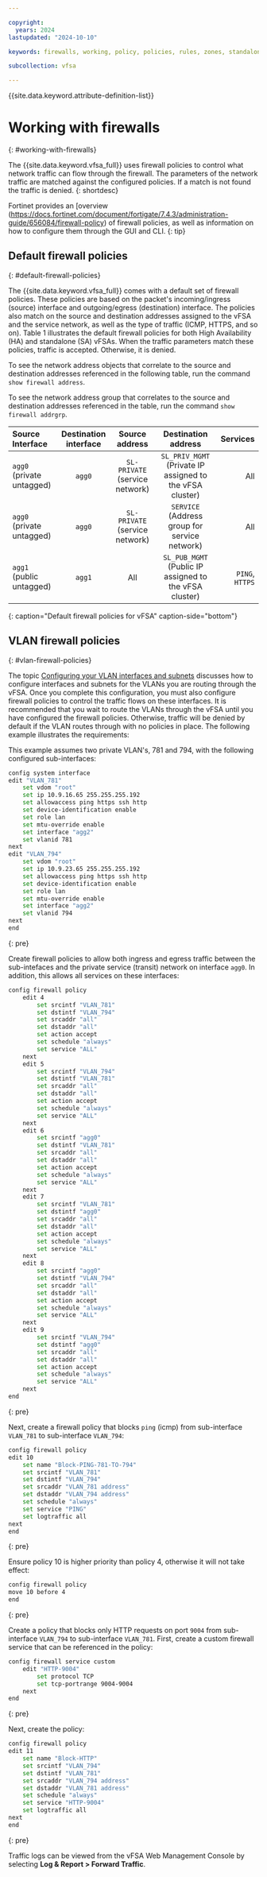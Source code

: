 ```yaml
---

copyright:
  years: 2024
lastupdated: "2024-10-10"

keywords: firewalls, working, policy, policies, rules, zones, standalone, ha

subcollection: vfsa

---
```


{{site.data.keyword.attribute-definition-list}}

# Working with firewalls
{: #working-with-firewalls}

The {{site.data.keyword.vfsa_full}} uses firewall policies to control what network traffic can flow through the firewall. The parameters of the network traffic are matched against the configured policies. If a match is not found the traffic is denied.
{: shortdesc}

Fortinet provides an [overview (https://docs.fortinet.com/document/fortigate/7.4.3/administration-guide/656084/firewall-policy) of firewall policies, as well as information on how to configure them through the GUI and CLI.
{: tip}

## Default firewall policies
{: #default-firewall-policies}

The {{site.data.keyword.vfsa_full}} comes with a default set of firewall policies. These policies are based on the packet's incoming/ingress (source) interface and outgoing/egress (destination) interface. The policies also match on the source and destination addresses assigned to the vFSA and the service network, as well as the type of traffic (ICMP, HTTPS, and so on). Table 1 illustrates the default firewall policies for both High Availability (HA) and standalone (SA) vFSAs. When the traffic parameters match these policies, traffic is accepted. Otherwise, it is denied.

To see the network address objects that correlate to the source and destination addresses referenced in the following table, run the command `show firewall address`.

To see the network address group that correlates to the source and destination addresses referenced in the table, run the command `show firewall addrgrp`.

| Source Interface|Destination interface|Source address|Destination address|Services|
| :---|:----:|:----:|:---:|---:|
|`agg0` (private untagged)|`agg0`|`SL-PRIVATE` (service network)|`SL_PRIV_MGMT` (Private IP assigned to the vFSA cluster)|All|
|`agg0` (private untagged)|`agg0`|`SL-PRIVATE` (service network)|`SERVICE` (Address group for service network)|All|
|`agg1` (public untagged)|`agg1`|All| `SL_PUB_MGMT` (Public IP assigned to the vFSA cluster)|`PING`, `HTTPS`|
{: caption="Default firewall policies for vFSA" caption-side="bottom"}

## VLAN firewall policies
{: #vlan-firewall-policies}

The topic [Configuring your VLAN interfaces and subnets](/docs/vfsa?topic=vfsa-configure-vlan-subnets) discusses how to configure interfaces and subnets for the VLANs you are routing through the vFSA. Once you complete this configuration, you must also configure firewall policies to control the traffic flows on these interfaces. It is recommended that you wait to route the VLANs through the vFSA until you have configured the firewall policies. Otherwise, traffic will be denied by default if the VLAN routes through with no policies in place. The following example illustrates the requirements:

This example assumes two private VLAN's, 781 and 794, with the following configured sub-interfaces:

```sh
config system interface
edit "VLAN_781"
    set vdom "root"
    set ip 10.9.16.65 255.255.255.192
    set allowaccess ping https ssh http
    set device-identification enable
    set role lan
    set mtu-override enable
    set interface "agg2"
    set vlanid 781
next
edit "VLAN_794"
    set vdom "root"
    set ip 10.9.23.65 255.255.255.192
    set allowaccess ping https ssh http
    set device-identification enable
    set role lan
    set mtu-override enable
    set interface "agg2"
    set vlanid 794
next
end
```
{: pre}

Create firewall policies to allow both ingress and egress traffic between the sub-intefaces and the private service (transit) network on interface `agg0`. In addition, this allows all services on these interfaces:

```sh
config firewall policy
    edit 4
        set srcintf "VLAN_781"
        set dstintf "VLAN_794"
        set srcaddr "all"
        set dstaddr "all"
        set action accept
        set schedule "always"
        set service "ALL"
    next
    edit 5
        set srcintf "VLAN_794"
        set dstintf "VLAN_781"
        set srcaddr "all"
        set dstaddr "all"
        set action accept
        set schedule "always"
        set service "ALL"
    next
    edit 6
        set srcintf "agg0"
        set dstintf "VLAN_781"
        set srcaddr "all"
        set dstaddr "all"
        set action accept
        set schedule "always"
        set service "ALL"
    next
    edit 7
        set srcintf "VLAN_781"
        set dstintf "agg0"
        set srcaddr "all"
        set dstaddr "all"
        set action accept
        set schedule "always"
        set service "ALL"
    next
    edit 8
        set srcintf "agg0"
        set dstintf "VLAN_794"
        set srcaddr "all"
        set dstaddr "all"
        set action accept
        set schedule "always"
        set service "ALL"
    next
    edit 9
        set srcintf "VLAN_794"
        set dstintf "agg0"
        set srcaddr "all"
        set dstaddr "all"
        set action accept
        set schedule "always"
        set service "ALL"
    next
end
```
{: pre}

Next, create a firewall policy that blocks `ping` (icmp) from sub-interface `VLAN_781` to sub-interface `VLAN_794`:

```sh
config firewall policy
edit 10
    set name "Block-PING-781-TO-794"
    set srcintf "VLAN_781"
    set dstintf "VLAN_794"
    set srcaddr "VLAN_781 address"
    set dstaddr "VLAN_794 address"
    set schedule "always"
    set service "PING"
    set logtraffic all
next
end
```
{: pre}

Ensure policy 10 is higher priority than policy 4, otherwise it will not take effect:

```sh
config firewall policy
move 10 before 4
end
```
{: pre}

Create a policy that blocks only HTTP requests on port `9004` from sub-interface `VLAN_794` to sub-interface `VLAN_781`. First, create a custom firewall service that can be referenced in the policy:

```sh
config firewall service custom
    edit "HTTP-9004"
        set protocol TCP
        set tcp-portrange 9004-9004
    next
end
```
{: pre}

Next, create the policy:

```sh
config firewall policy
edit 11
    set name "Block-HTTP"
    set srcintf "VLAN_794"
    set dstintf "VLAN_781"
    set srcaddr "VLAN_794 address"
    set dstaddr "VLAN_781 address"
    set schedule "always"
    set service "HTTP-9004"
    set logtraffic all
next
end
```
{: pre}

Traffic logs can be viewed from the vFSA Web Management Console by selecting **Log & Report > Forward Traffic**.
